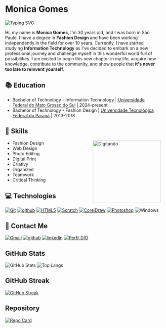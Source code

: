# **Monica Gomes**
![Typing SVG](https://readme-typing-svg.herokuapp.com?font=Pacifico&size=30&pause=1000&color=F744AC&center=true&vCenter=true&width=1000&lines=Welcome+to+my+GitHub!)

Hi, my name is **Monica Gomes**, I'm 30 years old, and I was born in São Paulo. I have a degree in **Fashion Design** and have been working independently in the field for over 10 years. Currently, I have started studying **Information Technology** as I've decided to embark on a new professional journey and challenge myself in this wonderful world full of possibilities. I am excited to begin this new chapter in my life, acquire new knowledge, contribute to the community, and show people that **it's never too late to reinvent yourself**.

## 📚 Education
- Bachelor of Technology - Information Technology | [Universidade Federal do Mato Grosso do Sul](https://www.ufms.br/) | 2024-present
- Bachelor of Technology - Fashion Design | [Universidade Tecnológica Federal do Paraná](https://www.utfpr.edu.br/) | 2013-2018

## 📌 Skills   
- Fashion Design  <img align="right" padding="20px" alt="Digitando" height="200" width="220" border-radios="40" src="https://i.giphy.com/5rTRRoGabFjIVu4Axo.webp">
- Web Design
- Photo Editing           
- Digital Print
- Criativy
- Organized
- Teamwork
- Critical Thinking

## 💻 Technologies

[![Git](https://img.shields.io/badge/-Git?style=flat&logo=git&logoColor=%23F05032&label=Git&labelColor=%23000000&color=%23000000)](https://git-scm.com/doc)
[![github](https://img.shields.io/badge/-github?style=flat&logo=github&label=GitHub&labelColor=%23000000&color=%23000000)](https://docs.github.com/)
[![HTML5](https://img.shields.io/badge/-Html?logo=html5&logoColor=%23E34F26&label=HTML5&labelColor=black&color=black)](https://www.w3.org/TR/2011/WD-html5-20110405/)
[![Scratch](https://img.shields.io/badge/-Scratch?style=flat&logo=scratch&logoColor=orange&label=Scratch&labelColor=%23000000&color=%23000000)](https://scratch.mit.edu/)
[![CorelDraw](https://img.shields.io/badge/-CorelDraw?style=flat&logo=coreldraw&logoColor=brightgreen&label=CorelDraw&labelColor=%23000000&color=%23000000)](https://www.coreldraw.com/br/learn/how-to/)
[![Photoshop](https://img.shields.io/badge/-PHOTOSHOP?style=flat&logo=adobephotoshop&logoColor=%2331A8FF&label=Adobe%20Photoshop&labelColor=%23000000&color=%23000000)](https://www.adobe.com/br/products/photoshop/)
![Windows](https://img.shields.io/badge/Windows-000?style=flat&logo=windows&logoColor=2CA5E0)

## 🔗 Contact Me
[![Gmail](https://img.shields.io/badge/-Gmail?style=flat&logo=gmail&logoColor=%23EA4335&label=Gmail&labelColor=%23000000&color=%23000000)](monica.g@ufms.br)
[![github](https://img.shields.io/badge/-github?style=flat&logo=github&label=GitHub&labelColor=%23181717&color=%23181717)](https://github.com/monigomes)
[![linkedin](https://img.shields.io/badge/-linkedln?style=flat&logo=linkedin&label=Linkedln&labelColor=%230A66C2&color=%230A66C2)](https://linkedin.com/in/monigomes)
[![Perfil DIO](https://img.shields.io/badge/-Perfil%20na%20DIO-30A3DC?style=flat)](https://www.dio.me/users/monicag_souza)

## GitHub Stats
![GitHub Stats](https://github-readme-stats.vercel.app/api?username=monigomes&show_icons=true&hide=contribs,prs&cache_seconds=86400&theme=neon) ![Top Langs](https://github-readme-stats-git-masterrstaa-rickstaa.vercel.app/api/top-langs/?username=monigomes&layout=compact&bg_color=000&border_color=2F9F9&title_color=42F9F9&text_color=EF008C)

## GitHub Streak
[![GitHub Streak](https://streak-stats.demolab.com/?user=monigomes&theme=bear&background=000&border=30A3DC&dates=FFF)](https://git.io/streak-stats)

## Repository
[![Repo Card](https://github-readme-stats.vercel.app/api/pin/?username=monigomes&repo=dio-lab-open-source&&cache_seconds=86400&theme=neon)](https://github.com/monigomes/Sdio-lab-open-source)








